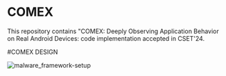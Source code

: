 # COMEX
This repository contains "COMEX: Deeply Observing Application Behavior on Real Android Devices: code implementation accepted in CSET'24.

#COMEX DESIGN

![malware_framework-setup](https://github.com/zeya2u9/COMEX/assets/108210209/2647f53b-4382-4fcd-ac22-882133c37413)
